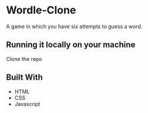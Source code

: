 # Wordle-Clone
A game in which you have six attempts to guess a word.

<h2>Running it locally on your machine</h2>
Clone the repo

<h2>Built With</h2>
<ul>
  <li>HTML</li>
  <li>CSS</li>
  <li>Javascript</li>
</ul>

